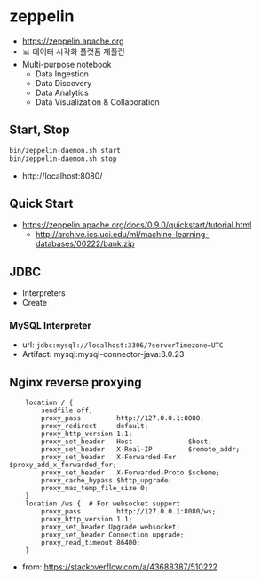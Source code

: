# zeppelin
- https://zeppelin.apache.org
- 📊 데이터 시각화 플랫폼 제플린
- Multi-purpose notebook
  * Data Ingestion
  * Data Discovery
  * Data Analytics
  * Data Visualization & Collaboration

## Start, Stop
```sh
bin/zeppelin-daemon.sh start
bin/zeppelin-daemon.sh stop
```

- http://localhost:8080/

## Quick Start
- https://zeppelin.apache.org/docs/0.9.0/quickstart/tutorial.html
  * http://archive.ics.uci.edu/ml/machine-learning-databases/00222/bank.zip

## JDBC
- Interpreters
- Create

### MySQL Interpreter
- url: `jdbc:mysql://localhost:3306/?serverTimezone=UTC`
- Artifact: mysql:mysql-connector-java:8.0.23

## Nginx reverse proxying
```
    location / {
        sendfile off;
        proxy_pass         http://127.0.0.1:8080;
        proxy_redirect     default;
        proxy_http_version 1.1;
        proxy_set_header   Host              $host;
        proxy_set_header   X-Real-IP         $remote_addr;
        proxy_set_header   X-Forwarded-For   $proxy_add_x_forwarded_for;
        proxy_set_header   X-Forwarded-Proto $scheme;
        proxy_cache_bypass $http_upgrade;
        proxy_max_temp_file_size 0;
    }
    location /ws {  # For websocket support
        proxy_pass         http://127.0.0.1:8080/ws;
        proxy_http_version 1.1;
        proxy_set_header Upgrade websocket;
        proxy_set_header Connection upgrade;
        proxy_read_timeout 86400;
    }
```
- from: https://stackoverflow.com/a/43688387/510222
